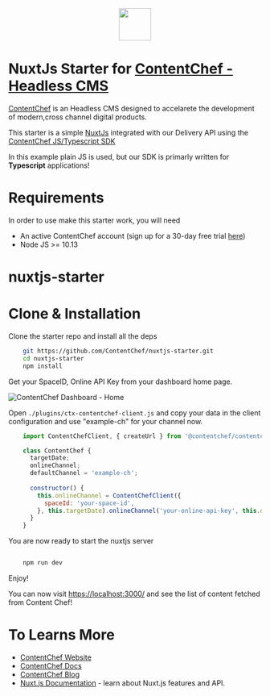 <div align="center">
  <img src="/contentchef_logo.svg" height="64"/>
</div>

NuxtJs Starter for [ContentChef - Headless CMS](https://www.contentchef.io/)
===========================

[ContentChef](https://www.contentchef.io/) is an Headless CMS designed to accelarete the development of modern,cross channel digital products.

This starter is a simple [NuxtJs](https://nuxtjs.org/) integrated with our Delivery API using the [ContentChef JS/Typescript SDK](https://github.com/ContentChef/contentchef-node)

In this example plain JS is used, but our SDK is primarly written for **Typescript** applications!

# Requirements

In order to use make this starter work, you will need

* An active ContentChef account (sign up for a 30-day free trial [here](https://www.contentchef.io/registration))
* Node JS >= 10.13

# nuxtjs-starter

# Clone & Installation

Clone the starter repo and install all the deps

```bash
    git https://github.com/ContentChef/nuxtjs-starter.git
    cd nuxtjs-starter
    npm install
```

Get your SpaceID, Online API Key from your dashboard home page.

![ContentChef Dashboard - Home](https://res.cloudinary.com/contentchef/image/upload/v1/chefsite-2910/I49Zi00Uf7S/spaceid)

Open `./plugins/ctx-contentchef-client.js` and copy your data in the client configuration and use "example-ch" for your channel now.

```javascript
    import ContentChefClient, { createUrl } from '@contentchef/contentchef-node';

    class ContentChef {
      targetDate;
      onlineChannel;
      defaultChannel = 'example-ch';
    
      constructor() {
        this.onlineChannel = ContentChefClient({
          spaceId: 'your-space-id',
        }, this.targetDate).onlineChannel('your-online-api-key', this.defaultChannel);
      }
    }

```

You are now ready to start the nuxtjs server

```bash

    npm run dev

```

Enjoy!

You can now visit [https://localhost:3000/](https://localhost:3000/) and see the list of content fetched from Content Chef!

To Learns More
===========================

* [ContentChef Website](https://wwww.contentchef.io)
* [ContentChef Docs](https://docs.contentchef.io)
* [ContentChef Blog](https://www.contentchef.io/blog)
* [Nuxt.js Documentation](https://nuxtjs.org/) - learn about Nuxt.js features and API.
